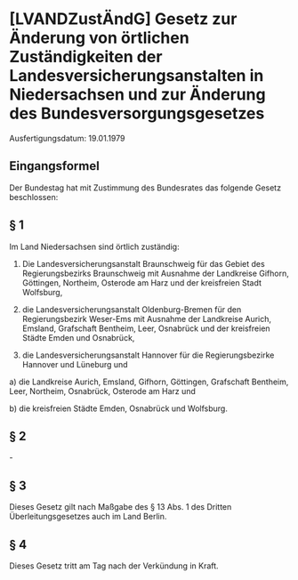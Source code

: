 # [LVANDZustÄndG] Gesetz zur Änderung von örtlichen Zuständigkeiten der Landesversicherungsanstalten in Niedersachsen und zur Änderung des Bundesversorgungsgesetzes

Ausfertigungsdatum: 19.01.1979

 

## Eingangsformel

Der Bundestag hat mit Zustimmung des Bundesrates das folgende Gesetz beschlossen:


## § 1

Im Land Niedersachsen sind örtlich zuständig:

1. Die Landesversicherungsanstalt Braunschweig für das Gebiet des Regierungsbezirks Braunschweig mit Ausnahme der Landkreise Gifhorn, Göttingen, Northeim, Osterode am Harz und der kreisfreien Stadt Wolfsburg,

2. die Landesversicherungsanstalt Oldenburg-Bremen für den Regierungsbezirk Weser-Ems mit Ausnahme der Landkreise Aurich, Emsland, Grafschaft Bentheim, Leer, Osnabrück und der kreisfreien Städte Emden und Osnabrück,

3. die Landesversicherungsanstalt Hannover für die Regierungsbezirke Hannover und Lüneburg und

a) die Landkreise Aurich, Emsland, Gifhorn, Göttingen, Grafschaft Bentheim, Leer, Northeim, Osnabrück, Osterode am Harz und

b) die kreisfreien Städte Emden, Osnabrück und Wolfsburg.


## § 2

\-


## § 3

Dieses Gesetz gilt nach Maßgabe des § 13 Abs. 1 des Dritten Überleitungsgesetzes auch im Land Berlin.


## § 4

Dieses Gesetz tritt am Tag nach der Verkündung in Kraft.
